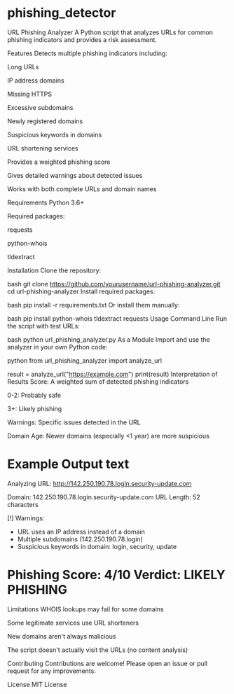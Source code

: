 # phishing_detector

URL Phishing Analyzer
A Python script that analyzes URLs for common phishing indicators and provides a risk assessment.

Features
Detects multiple phishing indicators including:

Long URLs

IP address domains

Missing HTTPS

Excessive subdomains

Newly registered domains

Suspicious keywords in domains

URL shortening services

Provides a weighted phishing score

Gives detailed warnings about detected issues

Works with both complete URLs and domain names

Requirements
Python 3.6+

Required packages:

requests

python-whois

tldextract

Installation
Clone the repository:

bash
git clone https://github.com/yourusername/url-phishing-analyzer.git
cd url-phishing-analyzer
Install required packages:

bash
pip install -r requirements.txt
Or install them manually:

bash
pip install python-whois tldextract requests
Usage
Command Line
Run the script with test URLs:

bash
python url_phishing_analyzer.py
As a Module
Import and use the analyzer in your own Python code:

python
from url_phishing_analyzer import analyze_url

result = analyze_url("https://example.com")
print(result)
Interpretation of Results
Score: A weighted sum of detected phishing indicators

0-2: Probably safe

3+: Likely phishing

Warnings: Specific issues detected in the URL

Domain Age: Newer domains (especially <1 year) are more suspicious

Example Output
text
==================================================
Analyzing URL: http://142.250.190.78.login.security-update.com

Domain: 142.250.190.78.login.security-update.com
URL Length: 52 characters

[!] Warnings:
  - URL uses an IP address instead of a domain
  - Multiple subdomains (142.250.190.78.login)
  - Suspicious keywords in domain: login, security, update

Phishing Score: 4/10
Verdict: LIKELY PHISHING
==================================================
Limitations
WHOIS lookups may fail for some domains

Some legitimate services use URL shorteners

New domains aren't always malicious

The script doesn't actually visit the URLs (no content analysis)

Contributing
Contributions are welcome! Please open an issue or pull request for any improvements.

License
MIT License
